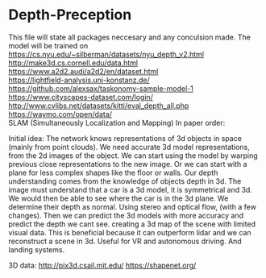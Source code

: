 # Depth-Preception
This file will state all packages neccesary and any conculsion made.
The model will be trained on 
https://cs.nyu.edu/~silberman/datasets/nyu_depth_v2.html  
http://make3d.cs.cornell.edu/data.html  
https://www.a2d2.audi/a2d2/en/dataset.html  
https://lightfield-analysis.uni-konstanz.de/  
https://github.com/alexsax/taskonomy-sample-model-1   
https://www.cityscapes-dataset.com/login/   
http://www.cvlibs.net/datasets/kitti/eval_depth_all.php 
https://waymo.com/open/data/    
SLAM (Simultaneously Localization and Mapping)
In paper order:

Initial idea:
The network knows representations of 3d objects in space (mainly from point clouds). We need accurate 3d model representations, from the 2d images of the object. We can start using the model by warping previous close representations to the new image. Or we can start with a plane for less complex shapes like the floor or walls. Our depth understanding comes from the knowledge of objects depth in 3d. The image must understand that a car is a 3d model, it is symmetrical and 3d. We would then be able to see where the car is in the 3d plane. We determine their depth as normal. Using stereo and optical flow, (with a few changes). Then we can predict the 3d models with more accuracy and predict the depth we cant see. creating a 3d map of the scene with limited visual data. This is beneficial because it can outperform lidar and we can reconstruct a scene in 3d. Useful for VR and autonomous driving. And landing systems.

3D data:
http://pix3d.csail.mit.edu/
https://shapenet.org/


